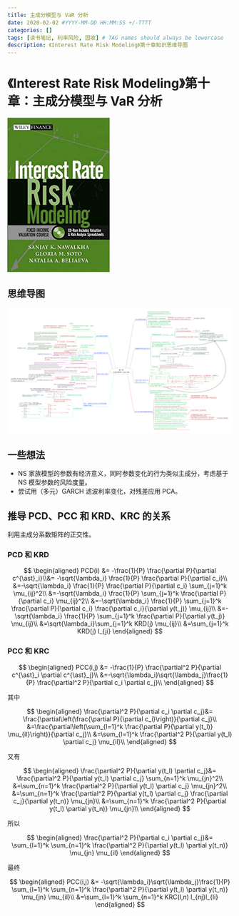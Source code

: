 ```yaml
---
title: 主成分模型与 VaR 分析
date: 2020-02-02 #YYYY-MM-DD HH:MM:SS +/-TTTT
categories: []
tags: [读书笔记, 利率风险, 固收] # TAG names should always be lowercase
description: 《Interest Rate Risk Modeling》第十章知识思维导图
---
```


# 《Interest Rate Risk Modeling》第十章：主成分模型与 VaR 分析

![](/img/irrm/cover.jpg)

## 思维导图

![](/img/irrm/ch10.png)

## 一些想法

* NS 家族模型的参数有经济意义，同时参数变化的行为类似主成分，考虑基于 NS 模型参数的风险度量。
* 尝试用（多元）GARCH 滤波利率变化，对残差应用 PCA。

## 推导 PCD、PCC 和 KRD、KRC 的关系

利用主成分系数矩阵的正交性。

### PCD 和 KRD

$$
\begin{aligned}
PCD(i) &= -\frac{1}{P} \frac{\partial P}{\partial c^{\ast}_i}\\&= -\sqrt{\lambda_i} \frac{1}{P} \frac{\partial P}{\partial c_i}\\
&=-\sqrt{\lambda_i} \frac{1}{P} \frac{\partial P}{\partial c_i} \sum_{j=1}^k \mu_{ij}^2\\
&=-\sqrt{\lambda_i} \frac{1}{P} \sum_{j=1}^k \frac{\partial P}{\partial c_i} \mu_{ij}^2\\
&=-\sqrt{\lambda_i} \frac{1}{P} \sum_{j=1}^k \frac{\partial P}{\partial c_i} \frac{\partial c_i}{\partial y(t_j)} \mu_{ij}\\
&=- \sqrt{\lambda_i} \frac{1}{P} \sum_{j=1}^k \frac{\partial P}{\partial y(t_j)} \mu_{ij}\\
&=\sqrt{\lambda_i}\sum_{j=1}^k KRD(j) \mu_{ij}\\
&=\sum_{j=1}^k KRD(j) l_{ji}
\end{aligned}
$$

### PCC 和 KRC

$$
\begin{aligned}
PCC(i,j) &=  -\frac{1}{P} \frac{\partial^2 P}{\partial c^{\ast}_i \partial c^{\ast}_j}\\
&=-\sqrt{\lambda_i}\sqrt{\lambda_j}\frac{1}{P} \frac{\partial^2 P}{\partial c_i \partial c_j}\\
\end{aligned}
$$

其中

$$
\begin{aligned}
\frac{\partial^2 P}{\partial c_i \partial c_j}&=
\frac{\partial\left(\frac{\partial P}{\partial c_i}\right)}{\partial c_j}\\
&=\frac{\partial\left(\sum_{l=1}^k \frac{\partial P}{\partial y(t_l)} \mu_{il}\right)}{\partial c_j}\\
&=\sum_{l=1}^k \frac{\partial^2 P}{\partial y(t_l) \partial c_j} \mu_{il}\\
\end{aligned}
$$

又有

$$
\begin{aligned}
\frac{\partial^2 P}{\partial y(t_l) \partial c_j}&=
\frac{\partial^2 P}{\partial y(t_l) \partial c_j} \sum_{n=1}^k \mu_{jn}^2\\
&=\sum_{n=1}^k \frac{\partial^2 P}{\partial y(t_l) \partial c_j} \mu_{jn}^2\\
&=\sum_{n=1}^k \frac{\partial^2 P}{\partial y(t_l) \partial c_j} \frac{\partial c_j}{\partial y(t_n)} \mu_{jn}\\
&=\sum_{n=1}^k \frac{\partial^2 P}{\partial y(t_l) \partial y(t_n)} \mu_{jn}\\
\end{aligned}
$$

所以

$$
\begin{aligned}
\frac{\partial^2 P}{\partial c_i \partial c_j}&=
\sum_{l=1}^k \sum_{n=1}^k \frac{\partial^2 P}{\partial y(t_l) \partial y(t_n)} \mu_{jn} \mu_{il}
\end{aligned}
$$

最终

$$
\begin{aligned}
PCC(i,j) &=  -\sqrt{\lambda_i}\sqrt{\lambda_j}\frac{1}{P} \sum_{l=1}^k \sum_{n=1}^k \frac{\partial^2 P}{\partial y(t_l) \partial y(t_n)} \mu_{jn} \mu_{il}\\
&=\sum_{l=1}^k \sum_{n=1}^k KRC(l,n) l_{nj}l_{li}
\end{aligned}
$$
